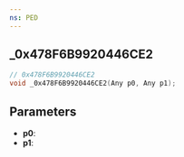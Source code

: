 ```yaml
---
ns: PED
---
```

## _0x478F6B9920446CE2

```c
// 0x478F6B9920446CE2
void _0x478F6B9920446CE2(Any p0, Any p1);
```

## Parameters
* **p0**:
* **p1**:
